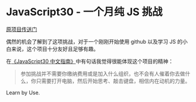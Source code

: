 # JavaScript30 - 一个月纯 JS 挑战

[原项目传送门](https://github.com/soyaine/JavaScript30)

偶然的机会了解到了这项挑战，对于一个刚刚开始使用 github 以及学习 JS 的小白来说，这个项目十分友好且足够有趣。

在[《JavaScript30 中文指南》](https://github.com/soyaine/JavaScript30/blob/master/README.md)中有句话我觉得很能体现这个项目的精神：
>参加挑战并不需要你缴纳费用或是加入什么组织，也不会有人催着你去做什么，你只需要打开电脑，然后开始思考、敲击键盘，相信内在动机的力量。

Learn by Use.
